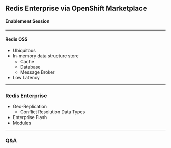 ## Redis Enterprise via OpenShift Marketplace
#### Enablement Session
---
#### Redis OSS

- Ubiquitous
- In-memory data structure store
  - Cache
  - Database
  - Message Broker
- Low Latency
---
### Redis Enterprise

- Geo-Replication
  - Conflict Resolution Data Types
- Enterprise Flash
- Modules
---
### Q&A